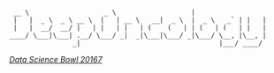 ```

 __ \                   _ \                   |                  
 |   |  _ \  _ \ __ \  |   | __ \   __|  _ \  |  _ \   _` | |   |
 |   |  __/  __/ |   | |   | |   | (    (   | | (   | (   | |   |
____/ \___|\___| .__/ \___/ _|  _|\___|\___/ _|\___/ \__, |\__, |
                _|                                   |___/ ____/ 
```
_[Data Science Bowl 20167](https://kaggle.com/c/data-science-bowl-2017)_

